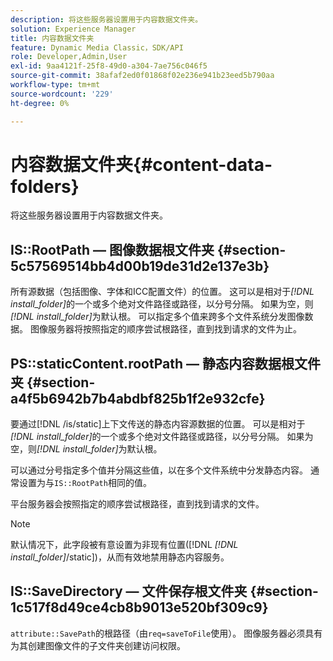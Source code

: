 ```yaml
---
description: 将这些服务器设置用于内容数据文件夹。
solution: Experience Manager
title: 内容数据文件夹
feature: Dynamic Media Classic，SDK/API
role: Developer,Admin,User
exl-id: 9aa4121f-25f8-49d0-a304-7ae756c046f5
source-git-commit: 38afaf2ed0f01868f02e236e941b23eed5b790aa
workflow-type: tm+mt
source-wordcount: '229'
ht-degree: 0%

---
```


# 内容数据文件夹{#content-data-folders}

将这些服务器设置用于内容数据文件夹。

## IS::RootPath — 图像数据根文件夹 {#section-5c57569514bb4d00b19de31d2e137e3b}

所有源数据（包括图像、字体和ICC配置文件）的位置。 这可以是相对于&#x200B;*[!DNL install_folder]*&#x200B;的一个或多个绝对文件路径或路径，以分号分隔。 如果为空，则&#x200B;*[!DNL install_folder]*&#x200B;为默认根。 可以指定多个值来跨多个文件系统分发图像数据。 图像服务器将按照指定的顺序尝试根路径，直到找到请求的文件为止。

## PS::staticContent.rootPath — 静态内容数据根文件夹 {#section-a4f5b6942b7b4abdbf825b1f2e932cfe}

要通过[!DNL /is/static]上下文传送的静态内容源数据的位置。 可以是相对于&#x200B;*[!DNL install_folder]*&#x200B;的一个或多个绝对文件路径或路径，以分号分隔。 如果为空，则&#x200B;*[!DNL install_folder]*&#x200B;为默认根。

可以通过分号指定多个值并分隔这些值，以在多个文件系统中分发静态内容。 通常设置为与`IS::RootPath`相同的值。

平台服务器会按照指定的顺序尝试根路径，直到找到请求的文件。

>[!NOTE]
>
>默认情况下，此字段被有意设置为非现有位置([!DNL *[!DNL install_folder]*/static])，从而有效地禁用静态内容服务。

## IS::SaveDirectory — 文件保存根文件夹 {#section-1c517f8d49ce4cb8b9013e520bf309c9}

`attribute::SavePath`的根路径（由`req=saveToFile`使用）。 图像服务器必须具有为其创建图像文件的子文件夹创建访问权限。
